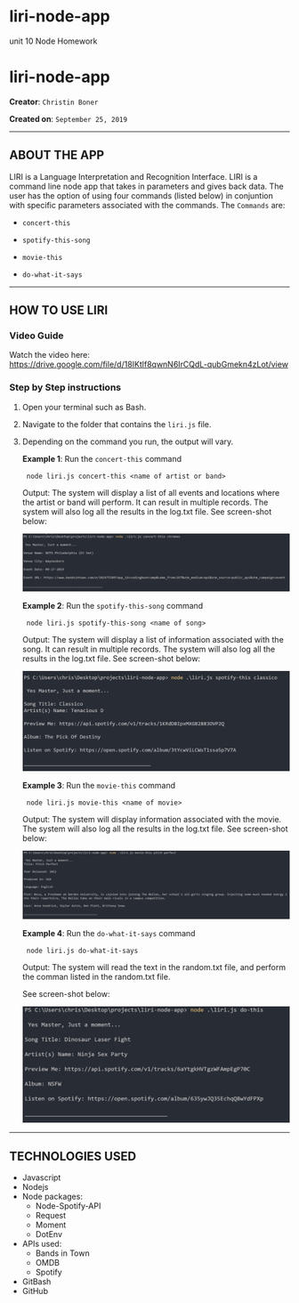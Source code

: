# liri-node-app
unit 10 Node Homework
# liri-node-app

**Creator**: `Christin Boner`

**Created on**: `September 25, 2019`

- - -

## ABOUT THE APP
LIRI is a Language Interpretation and Recognition Interface. LIRI is a command line node app that takes in parameters and gives back data. The user has the option of using four commands (listed below) in conjuntion with specific parameters associated with the commands. The  `Commands` are:

   * `concert-this`

   * `spotify-this-song`

   * `movie-this`

   * `do-what-it-says`

- - -
## HOW TO USE LIRI
### **Video Guide**

Watch the video here: https://drive.google.com/file/d/18IKtlf8qwnN6IrCQdL-qubGmekn4zLot/view

### **Step by Step instructions**

1. Open your terminal such as Bash.
2. Navigate to the folder that contains the `liri.js` file. 
3. Depending on the command you run, the output will vary. 

    **Example 1**: Run the `concert-this` command
    
        node liri.js concert-this <name of artist or band>
    
    Output: The system will display a list of all events and locations where the artist or band will perform. It can result in multiple records. The system will also log all the results in the log.txt file. See screen-shot below:

    ![Results](/screenshots/ConcertThis.PNG)

    **Example 2**: Run the `spotify-this-song` command
    
        node liri.js spotify-this-song <name of song>
    
    Output: The system will display a list of information associated with the song. It can result in multiple records. The system will also log all the results in the log.txt file. See screen-shot below:

    ![Results](/screenshots/SpotifyThis.PNG)

    **Example 3**: Run the `movie-this` command
    
        node liri.js movie-this <name of movie>
    
    Output: The system will display information associated with the movie. The system will also log all the results in the log.txt file. See screen-shot below:

    ![Results](/screenshots/MovieThis.PNG)


    **Example 4**: Run the `do-what-it-says` command
        
        node liri.js do-what-it-says
        
    Output: The system will read the text in the random.txt file, and perform the comman listed in the random.txt file. 
    
    See screen-shot below:

    ![Results](/screenshots/DoThis.PNG)

- - -

## TECHNOLOGIES USED
* Javascript
* Nodejs
* Node packages:
    * Node-Spotify-API
    * Request
    * Moment
    * DotEnv
* APIs used:
    * Bands in Town
    * OMDB
    * Spotify
* GitBash
* GitHub